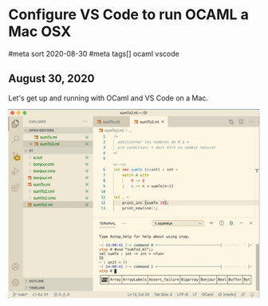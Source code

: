 # Configure VS Code to run OCAML a Mac OSX
#meta sort 2020-08-30
#meta tags[] ocaml vscode
## August 30, 2020

Let's get up and running with OCaml and VS Code on a Mac.

![VS Code up and running with OCaml](vscode_ocaml.png?raw=true)